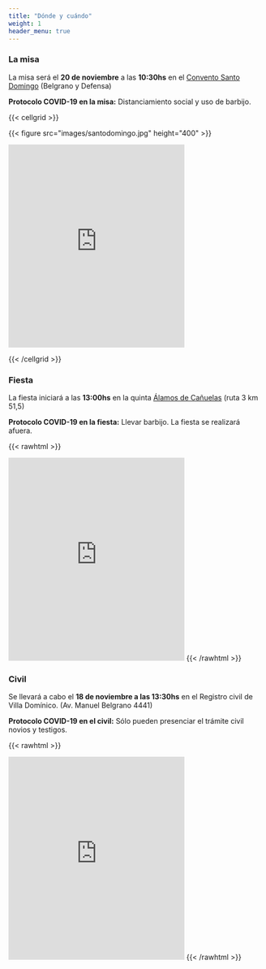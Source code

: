```yaml
---
title: "Dónde y cuándo"
weight: 1
header_menu: true
---
```


### La misa
La misa será el **20 de noviembre** a las **10:30hs** en el [Convento Santo Domingo](https://www.op.org.ar/dominicosba/) (Belgrano y Defensa)

**Protocolo COVID-19 en la misa:** Distanciamiento social y uso de barbijo.

{{< cellgrid >}}

{{< figure src="images/santodomingo.jpg" height="400" >}}
<div style="margin: auto;">
<iframe src="https://www.google.com/maps/embed?pb=!1m18!1m12!1m3!1d3283.6602706375093!2d-58.37390988464472!3d-34.612751265483425!2m3!1f0!2f0!3f0!3m2!1i1024!2i768!4f13.1!3m3!1m2!1s0x95bccad52d1cd9df%3A0xa97592e9cd43434c!2sConvento%20Santo%20Domingo%20-%20Bas%C3%ADlica%20Nuestra%20Se%C3%B1ora%20del%20Rosario!5e0!3m2!1sen!2sar!4v1633963210101!5m2!1sen!2sar" width="347" height="400" style="border:0;" allowfullscreen="" loading="lazy"></iframe>
</div>

{{< /cellgrid >}}

### Fiesta
La fiesta iniciará a las **13:00hs** en la quinta [Álamos de Cañuelas](http://www.alamosdecanuelas.com.ar/En/) (ruta 3 km 51,5)

**Protocolo COVID-19 en la fiesta:** Llevar barbijo. La fiesta se realizará afuera.

{{< rawhtml >}}
<iframe src="https://www.google.com/maps/embed?pb=!1m18!1m12!1m3!1d3270.925450507342!2d-58.72184304906891!3d-34.93340658242766!2m3!1f0!2f0!3f0!3m2!1i1024!2i768!4f13.1!3m3!1m2!1s0x95bd202bcf94d47d%3A0x1645e89def0c507!2sALAMOS%20DE%20CA%C3%91UELAS!5e0!3m2!1sen!2sar!4v1633963952515!5m2!1sen!2sar" width="347" height="400" style="border:0;" allowfullscreen="" loading="lazy"></iframe>
{{< /rawhtml >}}

### Civil
Se llevará a cabo el **18 de noviembre a las 13:30hs** en el Registro civil de Villa Domínico. (Av. Manuel Belgrano 4441)

**Protocolo COVID-19 en el civil:** Sólo pueden presenciar el trámite civil novios y testigos.

{{< rawhtml >}}
<iframe src="https://www.google.com/maps/embed?pb=!1m18!1m12!1m3!1d6561.21925599705!2d-58.33666220235713!3d-34.68980064961221!2m3!1f0!2f0!3f0!3m2!1i1024!2i768!4f13.1!3m3!1m2!1s0x95a332fab83f20f5%3A0xf6a41e3cd742ed2b!2sRegistro%20Civil%20Dominico%20-%20Wilde!5e0!3m2!1sen!2sar!4v1633981480707!5m2!1sen!2sar" width="347" height="400" style="border:0;" allowfullscreen="" loading="lazy"></iframe>
{{< /rawhtml >}}
